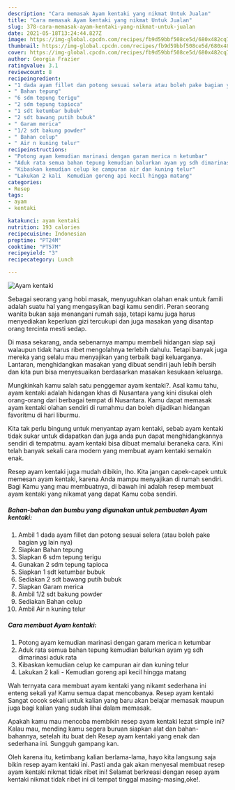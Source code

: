 ```yaml
---
description: "Cara memasak Ayam kentaki yang nikmat Untuk Jualan"
title: "Cara memasak Ayam kentaki yang nikmat Untuk Jualan"
slug: 378-cara-memasak-ayam-kentaki-yang-nikmat-untuk-jualan
date: 2021-05-18T13:24:44.827Z
image: https://img-global.cpcdn.com/recipes/fb9d59bbf508ce5d/680x482cq70/ayam-kentaki-foto-resep-utama.jpg
thumbnail: https://img-global.cpcdn.com/recipes/fb9d59bbf508ce5d/680x482cq70/ayam-kentaki-foto-resep-utama.jpg
cover: https://img-global.cpcdn.com/recipes/fb9d59bbf508ce5d/680x482cq70/ayam-kentaki-foto-resep-utama.jpg
author: Georgia Frazier
ratingvalue: 3.1
reviewcount: 8
recipeingredient:
- "1 dada ayam fillet dan potong sesuai selera atau boleh pake bagian yg lain nya"
- " Bahan tepung"
- "6 sdm tepung terigu"
- "2 sdm tepung tapioca"
- "1 sdt ketumbar bubuk"
- "2 sdt bawang putih bubuk"
- " Garam merica"
- "1/2 sdt bakung powder"
- " Bahan celup"
- " Air n kuning telur"
recipeinstructions:
- "Potong ayam kemudian marinasi dengan garam merica n ketumbar"
- "Aduk rata semua bahan tepung kemudian balurkan ayam yg sdh dimarinasi aduk rata"
- "Kibaskan kemudian celup ke campuran air dan kuning telur"
- "Lakukan 2 kali  Kemudian goreng api kecil hingga matang"
categories:
- Resep
tags:
- ayam
- kentaki

katakunci: ayam kentaki 
nutrition: 193 calories
recipecuisine: Indonesian
preptime: "PT24M"
cooktime: "PT57M"
recipeyield: "3"
recipecategory: Lunch

---
```



![Ayam kentaki](https://img-global.cpcdn.com/recipes/fb9d59bbf508ce5d/680x482cq70/ayam-kentaki-foto-resep-utama.jpg)

Sebagai seorang yang hobi masak, menyuguhkan olahan enak untuk famili adalah suatu hal yang mengasyikan bagi kamu sendiri. Peran seorang  wanita bukan saja menangani rumah saja, tetapi kamu juga harus menyediakan keperluan gizi tercukupi dan juga masakan yang disantap orang tercinta mesti sedap.

Di masa  sekarang, anda sebenarnya mampu membeli hidangan siap saji walaupun tidak harus ribet mengolahnya terlebih dahulu. Tetapi banyak juga mereka yang selalu mau menyajikan yang terbaik bagi keluarganya. Lantaran, menghidangkan masakan yang dibuat sendiri jauh lebih bersih dan kita pun bisa menyesuaikan berdasarkan masakan kesukaan keluarga. 



Mungkinkah kamu salah satu penggemar ayam kentaki?. Asal kamu tahu, ayam kentaki adalah hidangan khas di Nusantara yang kini disukai oleh orang-orang dari berbagai tempat di Nusantara. Kamu dapat memasak ayam kentaki olahan sendiri di rumahmu dan boleh dijadikan hidangan favoritmu di hari liburmu.

Kita tak perlu bingung untuk menyantap ayam kentaki, sebab ayam kentaki tidak sukar untuk didapatkan dan juga anda pun dapat menghidangkannya sendiri di tempatmu. ayam kentaki bisa dibuat memalui beraneka cara. Kini telah banyak sekali cara modern yang membuat ayam kentaki semakin enak.

Resep ayam kentaki juga mudah dibikin, lho. Kita jangan capek-capek untuk memesan ayam kentaki, karena Anda mampu menyajikan di rumah sendiri. Bagi Kamu yang mau membuatnya, di bawah ini adalah resep membuat ayam kentaki yang nikamat yang dapat Kamu coba sendiri.

<!--inarticleads1-->

##### Bahan-bahan dan bumbu yang digunakan untuk pembuatan Ayam kentaki:

1. Ambil 1 dada ayam fillet dan potong sesuai selera (atau boleh pake bagian yg lain nya)
1. Siapkan  Bahan tepung
1. Siapkan 6 sdm tepung terigu
1. Gunakan 2 sdm tepung tapioca
1. Siapkan 1 sdt ketumbar bubuk
1. Sediakan 2 sdt bawang putih bubuk
1. Siapkan  Garam merica
1. Ambil 1/2 sdt bakung powder
1. Sediakan  Bahan celup
1. Ambil  Air n kuning telur




<!--inarticleads2-->

##### Cara membuat Ayam kentaki:

1. Potong ayam kemudian marinasi dengan garam merica n ketumbar
1. Aduk rata semua bahan tepung kemudian balurkan ayam yg sdh dimarinasi aduk rata
1. Kibaskan kemudian celup ke campuran air dan kuning telur
1. Lakukan 2 kali  - Kemudian goreng api kecil hingga matang




Wah ternyata cara membuat ayam kentaki yang nikamt sederhana ini enteng sekali ya! Kamu semua dapat mencobanya. Resep ayam kentaki Sangat cocok sekali untuk kalian yang baru akan belajar memasak maupun juga bagi kalian yang sudah lihai dalam memasak.

Apakah kamu mau mencoba membikin resep ayam kentaki lezat simple ini? Kalau mau, mending kamu segera buruan siapkan alat dan bahan-bahannya, setelah itu buat deh Resep ayam kentaki yang enak dan sederhana ini. Sungguh gampang kan. 

Oleh karena itu, ketimbang kalian berlama-lama, hayo kita langsung saja bikin resep ayam kentaki ini. Pasti anda gak akan menyesal membuat resep ayam kentaki nikmat tidak ribet ini! Selamat berkreasi dengan resep ayam kentaki nikmat tidak ribet ini di tempat tinggal masing-masing,oke!.

